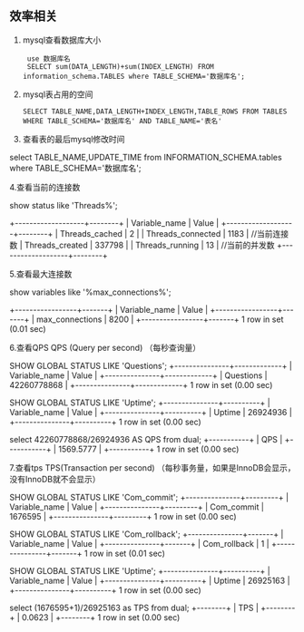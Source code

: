 ## 效率相关

1. mysql查看数据库大小
    
        use 数据库名
        SELECT sum(DATA_LENGTH)+sum(INDEX_LENGTH) FROM information_schema.TABLES where TABLE_SCHEMA='数据库名';

2. mysql表占用的空间


       SELECT TABLE_NAME,DATA_LENGTH+INDEX_LENGTH,TABLE_ROWS FROM TABLES WHERE TABLE_SCHEMA='数据库名' AND TABLE_NAME='表名'




3. 查看表的最后mysql修改时间


select TABLE_NAME,UPDATE_TIME from INFORMATION_SCHEMA.tables where TABLE_SCHEMA='数据库名';


4.查看当前的连接数


 show status like 'Threads%';


+-------------------+--------+
| Variable_name     | Value  |
+-------------------+--------+
| Threads_cached    | 2      |
| Threads_connected | 1183   |   //当前连接数
| Threads_created   | 337798 |
| Threads_running   | 13     |   //当前的并发数
+-------------------+--------+


5.查看最大连接数


show variables like '%max_connections%';


+-----------------+-------+
| Variable_name   | Value |
+-----------------+-------+
| max_connections | 8200  |
+-----------------+-------+
1 row in set (0.01 sec)


6.查看QPS
QPS (Query per second) （每秒查询量）


 SHOW GLOBAL STATUS LIKE 'Questions';
+---------------+-------------+
| Variable_name | Value       |
+---------------+-------------+
| Questions     | 42260778868 |
+---------------+-------------+
1 row in set (0.00 sec)


 SHOW GLOBAL STATUS LIKE 'Uptime';
+---------------+----------+
| Variable_name | Value    |
+---------------+----------+
| Uptime        | 26924936 |
+---------------+----------+
1 row in set (0.00 sec)


select 42260778868/26924936 AS QPS  from dual;
+-----------+
| QPS       |
+-----------+
| 1569.5777 |
+-----------+
1 row in set (0.00 sec)


7.查看tps
TPS(Transaction per second) （每秒事务量，如果是InnoDB会显示，没有InnoDB就不会显示）


 SHOW GLOBAL STATUS LIKE 'Com_commit';
+---------------+---------+
| Variable_name | Value   |
+---------------+---------+
| Com_commit    | 1676595 |
+---------------+---------+
1 row in set (0.00 sec)


SHOW GLOBAL STATUS LIKE 'Com_rollback';
+---------------+-------+
| Variable_name | Value |
+---------------+-------+
| Com_rollback  | 1     |
+---------------+-------+
1 row in set (0.01 sec)




  SHOW GLOBAL STATUS LIKE 'Uptime';
+---------------+----------+
| Variable_name | Value    |
+---------------+----------+
| Uptime        | 26925163 |
+---------------+----------+
1 row in set (0.00 sec)




select (1676595+1)/26925163 as TPS from dual;
+--------+
| TPS    |
+--------+
| 0.0623 |
+--------+
1 row in set (0.00 sec)
